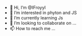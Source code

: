 - 👋 Hi, I’m @IFroyyI
- 👀 I’m interested in phyton and JS
- 🌱 I’m currently learning Js 
- 💞️ I’m looking to collaborate on ...
- 📫 How to reach me ...

<!---
IFroyyI/IFroyyI is a ✨ special ✨ repository because its `README.md` (this file) appears on your GitHub profile.
You can click the Preview link to take a look at your changes.
--->
